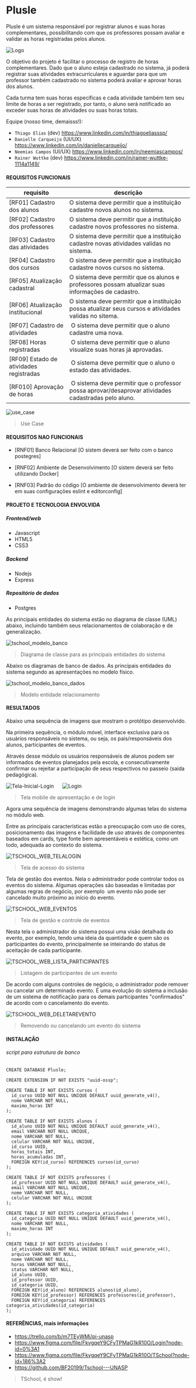 # Plusle

Plusle é um sistema responsável por registrar alunos e suas horas complementares, possibilitando com que os professores possam avaliar e validar as horas registradas pelos alunos.

![Logo](https://ibb.co/nrsp2hD)

O objetivo do projeto é facilitar o processo de registro de horas complementares. Dado que o aluno esteja cadastrado no sistema, já poderá registrar suas atividades extracurriculares e aguardar para que um professor também cadastrado no sistema poderá avaliar e aprovar horas dos alunos.

Cada turma tem suas horas especificas e cada atividade também tem seu limite de horas a ser registrado, por tanto, o aluno será notificado ao exceder suas horas de atividades ou suas horas totais.

Equipe (nosso time, demaisss!):

- `Thiago Elias` (dev) <https://www.linkedin.com/in/thiagoeliasssp/>
- `Danielle Carqueijo` (UI/UX) <https://www.linkedin.com/in/daniellecarqueijo/>
- `Neemias Campos` (UI/UX) <https://www.linkedin.com/in/neemiascampos/>
- `Rainer Wuttke` (dev) <https://www.linkedin.com/in/rainer-wuttke-1114a1149/>

#### REQUISITOS FUNCIONAIS

| requisito | descrição |
| ------------ | ------------ |
| [RF01] Cadastro dos alunos | O sistema deve permitir que a instituição cadastre novos alunos no sistema. |
| [RF02] Cadastro dos professores | O sistema deve permitir que a instituição cadastre novos professores no sistema. |
| [RF03] Cadastro das atividades | O sistema deve permitir que a instituição cadastre novas atividades validas no sistema. |
[RF04] Cadastro dos cursos | O sistema deve permitir que a instituição cadastre novos cursos no sistema. |
| [RF05] Atualização cadastral | O sistema deve permitir que os alunos e professores possam atualizar suas informações de cadastro.|
| [RF06] Atualização institucional | O sistema deve permitir que a instituição possa atualizar seus cursos e atividades validas no sitema.|
| [RF07] Cadastro de atividades |  O sistema deve permitir que o aluno cadastre uma nova. |
| [RF08] Horas registradas |  O sistema deve permitir que o aluno visualize suas horas já aprovadas. |
| [RF09] Estado de atividades registradas |  O sistema deve permitir que o aluno o estado das atividades. |
| [RF010] Aprovação de horas |  O sistema deve permitir que o professor possa aprovar/desaprovar atividades cadastradas pelo aluno. |

![use_case](https://ibb.co/2dd27cS)
> Use Case

#### REQUISITOS NAO FUNCIONAIS

- [RNF01] Banco Relacional
 [O sistem deverá ser feito com o banco postegres]

- [RNF02] Ambiente de Desenvolvimento
 [O sistem deverá ser feito utilizando Docker]

- [RNF03] Padrão do código
 [O ambiente de desenvolvimento deverá ter em suas configurações eslint e editorconfig]

#### PROJETO E TECNOLOGIA ENVOLVIDA

##### Frontend/web

- Javascript
- HTML5
- CSS3

##### Backend

- Nodejs
- Express

##### Repositório de dados

- Postgres

As principais entidades do sistema estão no diagrama de classe (UML) abaixo, incluindo também seus relacionamentos de colaboração e de generalização.

![tschool_modelo_banco](https://ibb.co/HnsMvYB)
> Diagrama de classe para as principais entidades do sistema

Abaixo os diagramas de banco de dados. As principais entidades do sistema segundo as apresentações no modelo físico.

![tschool_modelo_banco_dados](https://ibb.co/whGFCB5)
> Modelo entidade relacionamento

#### RESULTADOS

Abaixo uma sequência de imagens que mostram o protótipo desenvolvido.

Na primeira sequência, o módulo móvel, interface exclusiva para os usuários responsáveis no sistema, ou seja, os pais/responsáveis dos alunos, participantes de eventos.

Através desse módulo os usuários responsáveis de alunos podem ser informados de eventos planejados pela escola, e consecutivamente confirmar ou rejeitar a participação de seus respectivos no passeio (saída pedagógica).

![Tela-Inicial-Login](https://user-images.githubusercontent.com/34111297/70012793-4d81a680-1554-11ea-96a8-2e1c3ab38b43.jpg)      ![Login](https://user-images.githubusercontent.com/34111297/70012956-cb45b200-1554-11ea-9982-265d87d03118.png)
> Tela mobile de apresentação e de login

Agora uma sequência de imagens demonstrando algumas telas do sistema no módulo web.

Entre as principais características estão a preocupação com uso de cores, posicionamento das imagens e facilidade de uso através de componentes baseados em cards, type fonte bem apresentáveis e estética, como um todo, adequada ao contexto do sistema.

![TSCHOOL_WEB_TELALOGIN](https://user-images.githubusercontent.com/2241850/111889093-0fb2c680-89c1-11eb-9c52-908b9127dd91.png)
> Tela de acesso do sistema

Tela de gestão dos eventos. Nela o administrador pode controlar todos os eventos do sistema. Algumas operações são baseadas e limitadas por algumas regras de negócio, por exemplo  um evento não pode ser cancelado muito próximo ao início do evento.

![TSCHOOL_WEB_EVENTOS](https://user-images.githubusercontent.com/2241850/111889101-1b9e8880-89c1-11eb-9757-c4a3e4bacdde.png)
> Tela de gestão e controle de eventos

Nesta tela o administrador do sistema possui uma visão detalhada do evento, por exemplo, tendo uma ideia da quantidade e quem são os participantes do evento, principalmente se inteirando do status de aceitação de cada participante.

![TSCHOOL_WEB_LISTA_PARTICIPANTES](https://user-images.githubusercontent.com/2241850/111889094-15101100-89c1-11eb-8f12-d153d8a87fca.png)
> Listagem de participantes de um evento

De acordo com alguns controles de negócio, o administrador pode remover ou cancelar um determinado evento. É uma evolução do sistema a inclusão de um sistema de notificação para os demais participantes "confirmados" de acordo com o cancelamento do evento.

![TSCHOOL_WEB_DELETAREVENTO](https://user-images.githubusercontent.com/2241850/111889098-18a39800-89c1-11eb-9e03-2ddc994c7c69.png)
> Removendo ou cancelando um evento do sistema

#### INSTALAÇÃO

###### script para estrutura de banco

```postgresql
CREATE DATABASE Plusle;

CREATE EXTENSION IF NOT EXISTS "uuid-ossp";

CREATE TABLE IF NOT EXISTS cursos (
  id_curso UUID NOT NULL UNIQUE DEFAULT uuid_generate_v4(),
  nome VARCHAR NOT NULL,
  maximo_horas INT
);

CREATE TABLE IF NOT EXISTS alunos (
  id_aluno UUID NOT NULL UNIQUE DEFAULT uuid_generate_v4(),
  email VARCHAR NOT NULL UNIQUE,
  nome VARCHAR NOT NULL,
  celular VARCHAR NOT NULL UNIQUE,
  id_curso UUID,
  horas_totais INT,
  horas_acumuladas INT,
  FOREIGN KEY(id_curso) REFERENCES cursos(id_curso)
);

CREATE TABLE IF NOT EXISTS professores (
  id_professor UUID NOT NULL UNIQUE DEFAULT uuid_generate_v4(),
  email VARCHAR NOT NULL UNIQUE,
  nome VARCHAR NOT NULL,
  celular VARCHAR NOT NULL UNIQUE
);

CREATE TABLE IF NOT EXISTS categoria_atividades (
  id_categoria UUID NOT NULL UNIQUE DEFAULT uuid_generate_v4(),
  nome VARCHAR NOT NULL,
  maximo_horas INT
);

CREATE TABLE IF NOT EXISTS atividades (
  id_atividade UUID NOT NULL UNIQUE DEFAULT uuid_generate_v4(),
  arquivo VARCHAR NOT NULL,
  nome VARCHAR NOT NULL,
  horas VARCHAR NOT NULL,
  status VARCHAR NOT NULL,
  id_aluno UUID,
  id_professor UUID,
  id_categoria UUID,
  FOREIGN KEY(id_aluno) REFERENCES alunos(id_aluno),
  FOREIGN KEY(id_professor) REFERENCES professores(id_professor),
  FOREIGN KEY(id_categoria) REFERENCES categoria_atividades(id_categoria)
);

```

#### REFERÊNCIAS, mais informações

- <https://trello.com/b/m7TEyWMi/pi-unasp>
- <https://www.figma.com/file/FkvgqeY9CFyTPMaG1kR10O/Login?node-id=0%3A1>
- <https://www.figma.com/file/FkvgqeY9CFyTPMaG1kR10O/TSchool?node-id=186%3A2>
- <https://github.com/BF20199/Tschool---UNASP>

> TSchool, é show!
